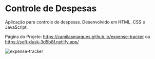# Controle de Despesas
Aplicação para controle de despesas. Desenvolvido em HTML, CSS e JavaScript.

Página do Projeto: https://camilasmarques.github.io/expense-tracker ou https://soft-dusk-3d5b8f.netlify.app/

![expense-tracker](https://user-images.githubusercontent.com/78444513/176064577-743be554-dbaa-4581-99eb-1c5e56e7cbb6.PNG)
